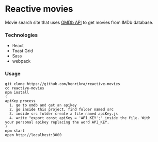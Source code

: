 Reactive movies
=====================

Movie search site that uses [OMDb API](http://omdbapi.com/) to get movies from IMDb database.

### Technologies

* React
* Toast Grid
* Sass
* webpack

### Usage

```
git clone https://github.com/henrikra/reactive-movies
cd reactive-movies
npm install
(
apiKey process
  1. go to omdb and get an apikey
  2. go inside this project, find folder named src
  3. inside src folder create a file named apiKey.js
  4. write "export const apiKey = 'API_KEY';" inside the file. With your personal apikey replacing the word API_KEY.
)
npm start
open http://localhost:3000
```